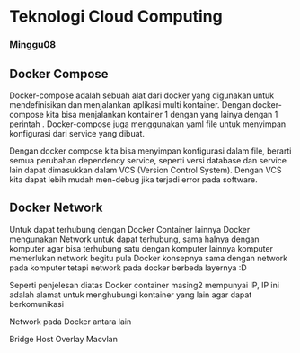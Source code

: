 # Teknologi Cloud Computing 
### Minggu08


## Docker Compose
Docker-compose adalah sebuah alat dari docker yang digunakan untuk mendefinisikan dan menjalankan aplikasi multi kontainer. Dengan docker-compose kita bisa menjalankan kontainer 1 dengan yang lainya dengan 1 perintah . Docker-compose juga menggunakan yaml file untuk menyimpan konfigurasi dari service yang dibuat.

Dengan docker compose kita bisa menyimpan konfigurasi dalam file, berarti semua perubahan dependency service, seperti versi database dan service lain dapat dimasukkan dalam VCS (Version Control System). Dengan VCS kita dapat lebih mudah men-debug jika terjadi error pada software.


## Docker Network
Untuk dapat terhubung dengan Docker Container lainnya Docker mengunakan Network untuk dapat terhubung, sama halnya dengan komputer agar bisa terhubung satu dengan komputer lainnya komputer memerlukan network begitu pula Docker konsepnya sama dengan network pada komputer tetapi network pada docker berbeda layernya :D

Seperti penjelesan diatas Docker container masing2 mempunyai IP, IP ini adalah alamat untuk menghubungi kontainer yang lain agar dapat berkomunikasi

Network pada Docker antara lain

Bridge
Host
Overlay
Macvlan